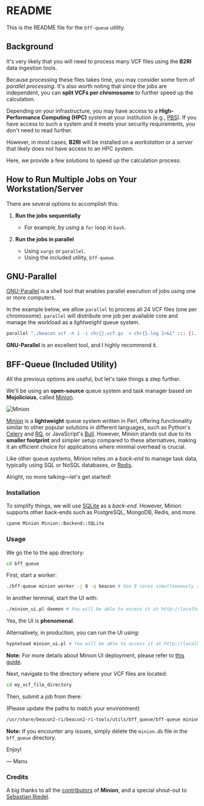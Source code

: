 # README

This is the README file for the `bff-queue` utility.

## Background 

It's very likely that you will need to process many VCF files using the **B2RI** data ingestion tools.

Because processing these files takes time, you may consider some form of _parallel processing_. It's also worth noting that since the jobs are independent, you can **split VCFs per chromosome** to further speed up the calculation.

Depending on your infrastructure, you may have access to a **High-Performance Computing (HPC)** system at your institution (e.g., [PBS](https://en.wikipedia.org/wiki/Portable_Batch_System)). If you have access to such a system and it meets your security requirements, you don't need to read further.

However, in most cases, **B2RI** will be installed on a _workstation_ or a _server_ that likely does not have access to an HPC system.

Here, we provide a few solutions to speed up the calculation process:

## How to Run Multiple Jobs on Your Workstation/Server

There are several options to accomplish this:

1. **Run the jobs sequentially**
 
    - For example, by using a `for` loop in `bash`. 

2. **Run the jobs in parallel**

    - Using `xargs` or `parallel`.
    - Using the included utility, `bff-queue`.

## GNU-Parallel

[GNU-Parallel](https://www.gnu.org/software/parallel) is a shell tool that enables parallel execution of jobs using one or more computers. 

In the example below, we allow `parallel` to process all 24 VCF files (one per chromosome). `parallel` will distribute one job per available core and manage the workload as a _lightweight_ queue system.

```bash
parallel "./beacon vcf -n 1 -i chr{}.vcf.gz  > chr{}.log 2>&1" ::: {1..22} X Y
```

**GNU-Parallel** is an excellent tool, and I highly recommend it.

## BFF-Queue (Included Utility)

All the previous options are useful, but let's take things a step further.

We'll be using an **open-source** queue system and task manager based on **Mojolicious**, called [Minion](https://metacpan.org/dist/Minion).

![Minion](https://raw.githubusercontent.com/mojolicious/minion/main/examples/admin.png)

[Minion](https://metacpan.org/dist/Minion) is a **lightweight** queue system written in Perl, offering functionality similar to other popular solutions in different languages, such as Python's [Celery](https://docs.celeryproject.org/en/stable/getting-started/introduction.html) and [RQ](https://python-rq.org/docs/monitoring), or JavaScript's [Bull](https://optimalbits.github.io/bull). However, Minion stands out due to its **smaller footprint** and simpler setup compared to these alternatives, making it an efficient choice for applications where minimal overhead is crucial.

Like other queue systems, Minion relies on a _back-end_ to manage task data, typically using SQL or NoSQL databases, or [Redis](https://redis.io).

Alright, no more talking—let's get started!

### Installation

To simplify things, we will use [SQLite](https://www.sqlite.org/index.html) as a _back-end_. However, Minion supports other back-ends such as PostgreSQL, MongoDB, Redis, and more.

```bash
cpanm Minion Minion::Backend::SQLite
```

### Usage

We go the to the app directory:

```bash
cd bff_queue
```

First, start a worker:

```bash
./bff-queue minion worker -j 8 -q beacon # Use 8 cores simultaneously and queue <beacon>
```

In another terminal, start the UI with:

```bash
./minion_ui.pl daemon # You will be able to access it at http://localhost:3000
```

Yes, the UI is **phenomenal**.

Alternatively, in production, you can run the UI using:

```bash
hypnotoad minion_ui.pl # You will be able to access it at http://localhost:8080
```

**Note:** For more details about Minion UI deployment, please refer to [this guide](https://docs.mojolicious.org/Mojolicious/Guides/Cookbook#DEPLOYMENT).

Next, navigate to the directory where your VCF files are located:

```bash
cd my_vcf_file_directory
```

Then, submit a job from there:

(Please update the paths to match your environment)

```bash
/usr/share/beacon2-ri/beacon2-ri-tools/utils/bff_queue/bff-queue minion job -q beacon -e beacon_task -a '["cd /home/mrueda/beacon ; /usr/share/beacon2-ri/beacon2-ri-tools/bin/beacon vcf -i test_1000G.vcf.gz -p param.yaml -n 1 > beacon.log 2>&1"]'
```

**Note:** If you encounter any issues, simply delete the `minion.db` file in the `bff_queue` directory.

Enjoy!

— Manu

### Credits

A big thanks to all the [contributors](https://github.com/mojolicious/minion) of **Minion**, and a special shout-out to [Sebastian Riedel](https://github.com/kraih).
